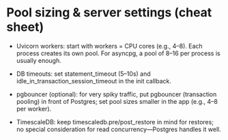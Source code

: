 # Pool sizing & server settings (cheat sheet)

- Uvicorn workers: start with workers = CPU cores (e.g., 4–8). Each process creates its own pool. For asyncpg, a pool of 8–16 per process is usually enough.

- DB timeouts: set statement_timeout (5–10s) and idle_in_transaction_session_timeout in the init callback.

- pgbouncer (optional): for very spiky traffic, put pgbouncer (transaction pooling) in front of Postgres; set pool sizes smaller in the app (e.g., 4–8 per worker).

- TimescaleDB: keep timescaledb.pre/post_restore in mind for restores; no special consideration for read concurrency—Postgres handles it well.
